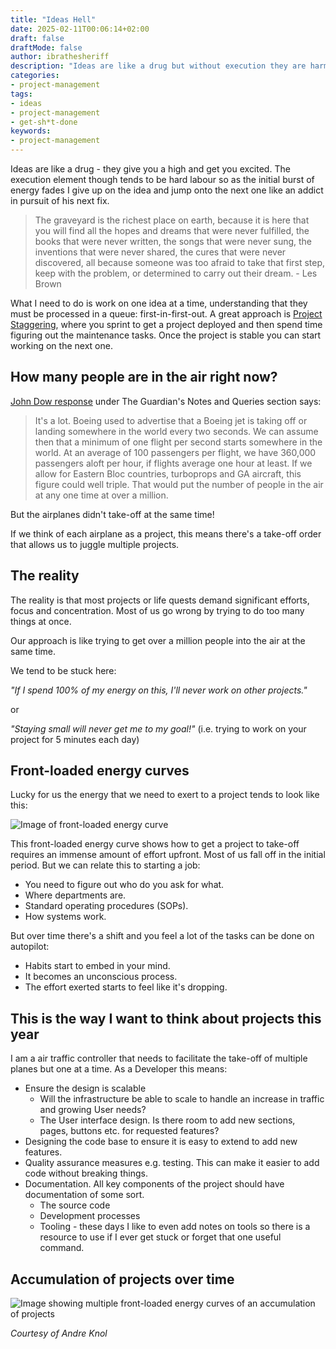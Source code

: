 ```yaml
---
title: "Ideas Hell"
date: 2025-02-11T00:06:14+02:00
draft: false
draftMode: false
author: ibrathesheriff
description: "Ideas are like a drug but without execution they are harmful."
categories:
- project-management
tags:
- ideas
- project-management
- get-sh*t-done
keywords:
- project-management
---
```

Ideas are like a drug - they give you a high and get you excited. The execution element though tends to be hard labour so as the initial burst of energy fades I give up on the idea and jump onto the next one like an addict in pursuit of his next fix.

> The graveyard is the richest place on earth, because it is here that you will find all the hopes and dreams that were never fulfilled, the books that were never written, the songs that were never sung, the inventions that were never shared, the cures that were never discovered, all because someone was too afraid to take that first step, keep with the problem, or determined to carry out their dream. - Les Brown

What I need to do is work on one idea at a time, understanding that they must be processed in a queue: first-in-first-out. A great approach is [Project Staggering](https://www.youtube.com/watch?v=sxKu2a8glEE&ab_channel=JamesLim), where you sprint to get a project deployed and then spend time figuring out the maintenance tasks. Once the project is stable you can start working on the next one.

## How many people are in the air right now?
[John Dow response](https://www.theguardian.com/notesandqueries/query/0,5753,-2305,00.html#:~:text=At%20an%20average%20of%20100,time%20at%20over%20a%20million.) under The Guardian's Notes and Queries section says:

> It's a lot. Boeing used to advertise that a Boeing jet is taking off or landing somewhere in the world every two seconds. We can assume then that a minimum of one flight per second starts somewhere in the world. At an average of 100 passengers per flight, we have 360,000 passengers aloft per hour, if flights average one hour at least. If we allow for Eastern Bloc countries, turboprops and GA aircraft, this figure could well triple. That would put the number of people in the air at any one time at over a million.

But the airplanes didn't take-off at the same time!

If we think of each airplane as a project, this means there's a take-off order that allows us to juggle multiple projects.

## The reality
The reality is that most projects or life quests demand significant efforts, focus and concentration. Most of us go wrong by trying to do too many things at once.

Our approach is like trying to get over a million people into the air at the same time.

We tend to be stuck here:

*"If I spend 100% of my energy on this, I'll never work on other projects."*

or

*"Staying small will never get me to my goal!"* (i.e. trying to work on your project for 5 minutes each day)

## Front-loaded energy curves
Lucky for us the energy that we need to exert to a project tends to look like this:

![Image of front-loaded energy curve](/posts/project-management/front-loaded-energy-curves.png)

This front-loaded energy curve shows how to get a project to take-off requires an immense amount of effort upfront. Most of us fall off in the initial period. But we can relate this to starting a job:
+ You need to figure out who do you ask for what.
+ Where departments are.
+ Standard operating procedures (SOPs).
+ How systems work.

But over time there's a shift and you feel a lot of the tasks can be done on autopilot:
+ Habits start to embed in your mind.
+ It becomes an unconscious process.
+ The effort exerted starts to feel like it's dropping.

## This is the way I want to think about projects this year
I am a air traffic controller that needs to facilitate the take-off of multiple planes but one at a time. As a Developer this means:
+ Ensure the design is scalable
    - Will the infrastructure be able to scale to handle an increase in traffic and growing User needs?
    - The User interface design. Is there room to add new sections, pages, buttons etc. for requested features?
+ Designing the code base to ensure it is easy to extend to add new features.
+ Quality assurance measures e.g. testing. This can make it easier to add code without breaking things.
+ Documentation. All key components of the project should have documentation of some sort.
    - The source code
    - Development processes
    - Tooling - these days I like to even add notes on tools so there is a resource to use if I ever get stuck or forget that one useful command.

## Accumulation of projects over time
![Image showing multiple front-loaded energy curves of an accumulation of projects](/posts/project-management/accumulation-of-projects-over-time.png)

*Courtesy of Andre Knol*